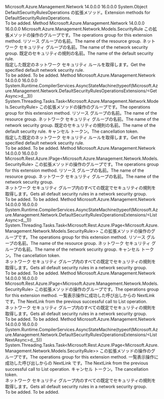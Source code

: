 <Type Name="DefaultSecurityRulesOperationsExtensions" FullName="Microsoft.Azure.Management.Network.DefaultSecurityRulesOperationsExtensions">
  <TypeSignature Language="C#" Value="public static class DefaultSecurityRulesOperationsExtensions" />
  <TypeSignature Language="ILAsm" Value=".class public auto ansi abstract sealed beforefieldinit DefaultSecurityRulesOperationsExtensions extends System.Object" />
  <TypeSignature Language="DocId" Value="T:Microsoft.Azure.Management.Network.DefaultSecurityRulesOperationsExtensions" />
  <TypeSignature Language="VB.NET" Value="Public Module DefaultSecurityRulesOperationsExtensions" />
  <TypeSignature Language="F#" Value="type DefaultSecurityRulesOperationsExtensions = class" />
  <AssemblyInfo>
    <AssemblyName>Microsoft.Azure.Management.Network</AssemblyName>
    <AssemblyVersion>14.0.0.0</AssemblyVersion>
    <AssemblyVersion>16.0.0.0</AssemblyVersion>
  </AssemblyInfo>
  <Base>
    <BaseTypeName>System.Object</BaseTypeName>
  </Base>
  <Interfaces />
  <Docs>
    <summary>
            <span data-ttu-id="4649c-101">DefaultSecurityRulesOperations の拡張メソッド。</span><span class="sxs-lookup"><span data-stu-id="4649c-101">Extension methods for DefaultSecurityRulesOperations.</span></span>
            </summary>
    <remarks>To be added.</remarks>
  </Docs>
  <Members>
    <Member MemberName="Get">
      <MemberSignature Language="C#" Value="public static Microsoft.Azure.Management.Network.Models.SecurityRule Get (this Microsoft.Azure.Management.Network.IDefaultSecurityRulesOperations operations, string resourceGroupName, string networkSecurityGroupName, string defaultSecurityRuleName);" />
      <MemberSignature Language="ILAsm" Value=".method public static hidebysig class Microsoft.Azure.Management.Network.Models.SecurityRule Get(class Microsoft.Azure.Management.Network.IDefaultSecurityRulesOperations operations, string resourceGroupName, string networkSecurityGroupName, string defaultSecurityRuleName) cil managed" />
      <MemberSignature Language="DocId" Value="M:Microsoft.Azure.Management.Network.DefaultSecurityRulesOperationsExtensions.Get(Microsoft.Azure.Management.Network.IDefaultSecurityRulesOperations,System.String,System.String,System.String)" />
      <MemberSignature Language="VB.NET" Value="&lt;Extension()&gt;&#xA;Public Function Get (operations As IDefaultSecurityRulesOperations, resourceGroupName As String, networkSecurityGroupName As String, defaultSecurityRuleName As String) As SecurityRule" />
      <MemberSignature Language="F#" Value="static member Get : Microsoft.Azure.Management.Network.IDefaultSecurityRulesOperations * string * string * string -&gt; Microsoft.Azure.Management.Network.Models.SecurityRule" Usage="Microsoft.Azure.Management.Network.DefaultSecurityRulesOperationsExtensions.Get (operations, resourceGroupName, networkSecurityGroupName, defaultSecurityRuleName)" />
      <MemberType>Method</MemberType>
      <AssemblyInfo>
        <AssemblyName>Microsoft.Azure.Management.Network</AssemblyName>
        <AssemblyVersion>14.0.0.0</AssemblyVersion>
        <AssemblyVersion>16.0.0.0</AssemblyVersion>
      </AssemblyInfo>
      <ReturnValue>
        <ReturnType>Microsoft.Azure.Management.Network.Models.SecurityRule</ReturnType>
      </ReturnValue>
      <Parameters>
        <Parameter Name="operations" Type="Microsoft.Azure.Management.Network.IDefaultSecurityRulesOperations" RefType="this" />
        <Parameter Name="resourceGroupName" Type="System.String" />
        <Parameter Name="networkSecurityGroupName" Type="System.String" />
        <Parameter Name="defaultSecurityRuleName" Type="System.String" />
      </Parameters>
      <Docs>
        <param name="operations">
            <span data-ttu-id="4649c-102">この拡張メソッドの操作のグループです。</span><span class="sxs-lookup"><span data-stu-id="4649c-102">The operations group for this extension method.</span></span>
            </param>
        <param name="resourceGroupName">
            <span data-ttu-id="4649c-103">リソース グループの名前。</span><span class="sxs-lookup"><span data-stu-id="4649c-103">The name of the resource group.</span></span>
            </param>
        <param name="networkSecurityGroupName">
            <span data-ttu-id="4649c-104">ネットワーク セキュリティ グループの名前。</span><span class="sxs-lookup"><span data-stu-id="4649c-104">The name of the network security group.</span></span>
            </param>
        <param name="defaultSecurityRuleName">
            <span data-ttu-id="4649c-105">既定のセキュリティの規則の名前。</span><span class="sxs-lookup"><span data-stu-id="4649c-105">The name of the default security rule.</span></span>
            </param>
        <summary>
            <span data-ttu-id="4649c-106">指定した既定のネットワーク セキュリティ ルールを取得します。</span><span class="sxs-lookup"><span data-stu-id="4649c-106">Get the specified default network security rule.</span></span>
            </summary>
        <returns>To be added.</returns>
        <remarks>To be added.</remarks>
      </Docs>
    </Member>
    <Member MemberName="GetAsync">
      <MemberSignature Language="C#" Value="public static System.Threading.Tasks.Task&lt;Microsoft.Azure.Management.Network.Models.SecurityRule&gt; GetAsync (this Microsoft.Azure.Management.Network.IDefaultSecurityRulesOperations operations, string resourceGroupName, string networkSecurityGroupName, string defaultSecurityRuleName, System.Threading.CancellationToken cancellationToken = null);" />
      <MemberSignature Language="ILAsm" Value=".method public static hidebysig class System.Threading.Tasks.Task`1&lt;class Microsoft.Azure.Management.Network.Models.SecurityRule&gt; GetAsync(class Microsoft.Azure.Management.Network.IDefaultSecurityRulesOperations operations, string resourceGroupName, string networkSecurityGroupName, string defaultSecurityRuleName, valuetype System.Threading.CancellationToken cancellationToken) cil managed" />
      <MemberSignature Language="DocId" Value="M:Microsoft.Azure.Management.Network.DefaultSecurityRulesOperationsExtensions.GetAsync(Microsoft.Azure.Management.Network.IDefaultSecurityRulesOperations,System.String,System.String,System.String,System.Threading.CancellationToken)" />
      <MemberSignature Language="F#" Value="static member GetAsync : Microsoft.Azure.Management.Network.IDefaultSecurityRulesOperations * string * string * string * System.Threading.CancellationToken -&gt; System.Threading.Tasks.Task&lt;Microsoft.Azure.Management.Network.Models.SecurityRule&gt;" Usage="Microsoft.Azure.Management.Network.DefaultSecurityRulesOperationsExtensions.GetAsync (operations, resourceGroupName, networkSecurityGroupName, defaultSecurityRuleName, cancellationToken)" />
      <MemberType>Method</MemberType>
      <AssemblyInfo>
        <AssemblyName>Microsoft.Azure.Management.Network</AssemblyName>
        <AssemblyVersion>14.0.0.0</AssemblyVersion>
        <AssemblyVersion>16.0.0.0</AssemblyVersion>
      </AssemblyInfo>
      <Attributes>
        <Attribute>
          <AttributeName>System.Runtime.CompilerServices.AsyncStateMachine(typeof(Microsoft.Azure.Management.Network.DefaultSecurityRulesOperationsExtensions/&lt;GetAsync&gt;d__3))</AttributeName>
        </Attribute>
      </Attributes>
      <ReturnValue>
        <ReturnType>System.Threading.Tasks.Task&lt;Microsoft.Azure.Management.Network.Models.SecurityRule&gt;</ReturnType>
      </ReturnValue>
      <Parameters>
        <Parameter Name="operations" Type="Microsoft.Azure.Management.Network.IDefaultSecurityRulesOperations" RefType="this" />
        <Parameter Name="resourceGroupName" Type="System.String" />
        <Parameter Name="networkSecurityGroupName" Type="System.String" />
        <Parameter Name="defaultSecurityRuleName" Type="System.String" />
        <Parameter Name="cancellationToken" Type="System.Threading.CancellationToken" />
      </Parameters>
      <Docs>
        <param name="operations">
            <span data-ttu-id="4649c-107">この拡張メソッドの操作のグループです。</span><span class="sxs-lookup"><span data-stu-id="4649c-107">The operations group for this extension method.</span></span>
            </param>
        <param name="resourceGroupName">
            <span data-ttu-id="4649c-108">リソース グループの名前。</span><span class="sxs-lookup"><span data-stu-id="4649c-108">The name of the resource group.</span></span>
            </param>
        <param name="networkSecurityGroupName">
            <span data-ttu-id="4649c-109">ネットワーク セキュリティ グループの名前。</span><span class="sxs-lookup"><span data-stu-id="4649c-109">The name of the network security group.</span></span>
            </param>
        <param name="defaultSecurityRuleName">
            <span data-ttu-id="4649c-110">既定のセキュリティの規則の名前。</span><span class="sxs-lookup"><span data-stu-id="4649c-110">The name of the default security rule.</span></span>
            </param>
        <param name="cancellationToken">
            <span data-ttu-id="4649c-111">キャンセル トークン。</span><span class="sxs-lookup"><span data-stu-id="4649c-111">The cancellation token.</span></span>
            </param>
        <summary>
            <span data-ttu-id="4649c-112">指定した既定のネットワーク セキュリティ ルールを取得します。</span><span class="sxs-lookup"><span data-stu-id="4649c-112">Get the specified default network security rule.</span></span>
            </summary>
        <returns>To be added.</returns>
        <remarks>To be added.</remarks>
      </Docs>
    </Member>
    <Member MemberName="List">
      <MemberSignature Language="C#" Value="public static Microsoft.Rest.Azure.IPage&lt;Microsoft.Azure.Management.Network.Models.SecurityRule&gt; List (this Microsoft.Azure.Management.Network.IDefaultSecurityRulesOperations operations, string resourceGroupName, string networkSecurityGroupName);" />
      <MemberSignature Language="ILAsm" Value=".method public static hidebysig class Microsoft.Rest.Azure.IPage`1&lt;class Microsoft.Azure.Management.Network.Models.SecurityRule&gt; List(class Microsoft.Azure.Management.Network.IDefaultSecurityRulesOperations operations, string resourceGroupName, string networkSecurityGroupName) cil managed" />
      <MemberSignature Language="DocId" Value="M:Microsoft.Azure.Management.Network.DefaultSecurityRulesOperationsExtensions.List(Microsoft.Azure.Management.Network.IDefaultSecurityRulesOperations,System.String,System.String)" />
      <MemberSignature Language="VB.NET" Value="&lt;Extension()&gt;&#xA;Public Function List (operations As IDefaultSecurityRulesOperations, resourceGroupName As String, networkSecurityGroupName As String) As IPage(Of SecurityRule)" />
      <MemberSignature Language="F#" Value="static member List : Microsoft.Azure.Management.Network.IDefaultSecurityRulesOperations * string * string -&gt; Microsoft.Rest.Azure.IPage&lt;Microsoft.Azure.Management.Network.Models.SecurityRule&gt;" Usage="Microsoft.Azure.Management.Network.DefaultSecurityRulesOperationsExtensions.List (operations, resourceGroupName, networkSecurityGroupName)" />
      <MemberType>Method</MemberType>
      <AssemblyInfo>
        <AssemblyName>Microsoft.Azure.Management.Network</AssemblyName>
        <AssemblyVersion>14.0.0.0</AssemblyVersion>
        <AssemblyVersion>16.0.0.0</AssemblyVersion>
      </AssemblyInfo>
      <ReturnValue>
        <ReturnType>Microsoft.Rest.Azure.IPage&lt;Microsoft.Azure.Management.Network.Models.SecurityRule&gt;</ReturnType>
      </ReturnValue>
      <Parameters>
        <Parameter Name="operations" Type="Microsoft.Azure.Management.Network.IDefaultSecurityRulesOperations" RefType="this" />
        <Parameter Name="resourceGroupName" Type="System.String" />
        <Parameter Name="networkSecurityGroupName" Type="System.String" />
      </Parameters>
      <Docs>
        <param name="operations">
            <span data-ttu-id="4649c-113">この拡張メソッドの操作のグループです。</span><span class="sxs-lookup"><span data-stu-id="4649c-113">The operations group for this extension method.</span></span>
            </param>
        <param name="resourceGroupName">
            <span data-ttu-id="4649c-114">リソース グループの名前。</span><span class="sxs-lookup"><span data-stu-id="4649c-114">The name of the resource group.</span></span>
            </param>
        <param name="networkSecurityGroupName">
            <span data-ttu-id="4649c-115">ネットワーク セキュリティ グループの名前。</span><span class="sxs-lookup"><span data-stu-id="4649c-115">The name of the network security group.</span></span>
            </param>
        <summary>
            <span data-ttu-id="4649c-116">ネットワーク セキュリティ グループ内のすべての既定でセキュリティの規則を取得します。</span><span class="sxs-lookup"><span data-stu-id="4649c-116">Gets all default security rules in a network security group.</span></span>
            </summary>
        <returns>To be added.</returns>
        <remarks>To be added.</remarks>
      </Docs>
    </Member>
    <Member MemberName="ListAsync">
      <MemberSignature Language="C#" Value="public static System.Threading.Tasks.Task&lt;Microsoft.Rest.Azure.IPage&lt;Microsoft.Azure.Management.Network.Models.SecurityRule&gt;&gt; ListAsync (this Microsoft.Azure.Management.Network.IDefaultSecurityRulesOperations operations, string resourceGroupName, string networkSecurityGroupName, System.Threading.CancellationToken cancellationToken = null);" />
      <MemberSignature Language="ILAsm" Value=".method public static hidebysig class System.Threading.Tasks.Task`1&lt;class Microsoft.Rest.Azure.IPage`1&lt;class Microsoft.Azure.Management.Network.Models.SecurityRule&gt;&gt; ListAsync(class Microsoft.Azure.Management.Network.IDefaultSecurityRulesOperations operations, string resourceGroupName, string networkSecurityGroupName, valuetype System.Threading.CancellationToken cancellationToken) cil managed" />
      <MemberSignature Language="DocId" Value="M:Microsoft.Azure.Management.Network.DefaultSecurityRulesOperationsExtensions.ListAsync(Microsoft.Azure.Management.Network.IDefaultSecurityRulesOperations,System.String,System.String,System.Threading.CancellationToken)" />
      <MemberSignature Language="F#" Value="static member ListAsync : Microsoft.Azure.Management.Network.IDefaultSecurityRulesOperations * string * string * System.Threading.CancellationToken -&gt; System.Threading.Tasks.Task&lt;Microsoft.Rest.Azure.IPage&lt;Microsoft.Azure.Management.Network.Models.SecurityRule&gt;&gt;" Usage="Microsoft.Azure.Management.Network.DefaultSecurityRulesOperationsExtensions.ListAsync (operations, resourceGroupName, networkSecurityGroupName, cancellationToken)" />
      <MemberType>Method</MemberType>
      <AssemblyInfo>
        <AssemblyName>Microsoft.Azure.Management.Network</AssemblyName>
        <AssemblyVersion>14.0.0.0</AssemblyVersion>
        <AssemblyVersion>16.0.0.0</AssemblyVersion>
      </AssemblyInfo>
      <Attributes>
        <Attribute>
          <AttributeName>System.Runtime.CompilerServices.AsyncStateMachine(typeof(Microsoft.Azure.Management.Network.DefaultSecurityRulesOperationsExtensions/&lt;ListAsync&gt;d__1))</AttributeName>
        </Attribute>
      </Attributes>
      <ReturnValue>
        <ReturnType>System.Threading.Tasks.Task&lt;Microsoft.Rest.Azure.IPage&lt;Microsoft.Azure.Management.Network.Models.SecurityRule&gt;&gt;</ReturnType>
      </ReturnValue>
      <Parameters>
        <Parameter Name="operations" Type="Microsoft.Azure.Management.Network.IDefaultSecurityRulesOperations" RefType="this" />
        <Parameter Name="resourceGroupName" Type="System.String" />
        <Parameter Name="networkSecurityGroupName" Type="System.String" />
        <Parameter Name="cancellationToken" Type="System.Threading.CancellationToken" />
      </Parameters>
      <Docs>
        <param name="operations">
            <span data-ttu-id="4649c-117">この拡張メソッドの操作のグループです。</span><span class="sxs-lookup"><span data-stu-id="4649c-117">The operations group for this extension method.</span></span>
            </param>
        <param name="resourceGroupName">
            <span data-ttu-id="4649c-118">リソース グループの名前。</span><span class="sxs-lookup"><span data-stu-id="4649c-118">The name of the resource group.</span></span>
            </param>
        <param name="networkSecurityGroupName">
            <span data-ttu-id="4649c-119">ネットワーク セキュリティ グループの名前。</span><span class="sxs-lookup"><span data-stu-id="4649c-119">The name of the network security group.</span></span>
            </param>
        <param name="cancellationToken">
            <span data-ttu-id="4649c-120">キャンセル トークン。</span><span class="sxs-lookup"><span data-stu-id="4649c-120">The cancellation token.</span></span>
            </param>
        <summary>
            <span data-ttu-id="4649c-121">ネットワーク セキュリティ グループ内のすべての既定でセキュリティの規則を取得します。</span><span class="sxs-lookup"><span data-stu-id="4649c-121">Gets all default security rules in a network security group.</span></span>
            </summary>
        <returns>To be added.</returns>
        <remarks>To be added.</remarks>
      </Docs>
    </Member>
    <Member MemberName="ListNext">
      <MemberSignature Language="C#" Value="public static Microsoft.Rest.Azure.IPage&lt;Microsoft.Azure.Management.Network.Models.SecurityRule&gt; ListNext (this Microsoft.Azure.Management.Network.IDefaultSecurityRulesOperations operations, string nextPageLink);" />
      <MemberSignature Language="ILAsm" Value=".method public static hidebysig class Microsoft.Rest.Azure.IPage`1&lt;class Microsoft.Azure.Management.Network.Models.SecurityRule&gt; ListNext(class Microsoft.Azure.Management.Network.IDefaultSecurityRulesOperations operations, string nextPageLink) cil managed" />
      <MemberSignature Language="DocId" Value="M:Microsoft.Azure.Management.Network.DefaultSecurityRulesOperationsExtensions.ListNext(Microsoft.Azure.Management.Network.IDefaultSecurityRulesOperations,System.String)" />
      <MemberSignature Language="VB.NET" Value="&lt;Extension()&gt;&#xA;Public Function ListNext (operations As IDefaultSecurityRulesOperations, nextPageLink As String) As IPage(Of SecurityRule)" />
      <MemberSignature Language="F#" Value="static member ListNext : Microsoft.Azure.Management.Network.IDefaultSecurityRulesOperations * string -&gt; Microsoft.Rest.Azure.IPage&lt;Microsoft.Azure.Management.Network.Models.SecurityRule&gt;" Usage="Microsoft.Azure.Management.Network.DefaultSecurityRulesOperationsExtensions.ListNext (operations, nextPageLink)" />
      <MemberType>Method</MemberType>
      <AssemblyInfo>
        <AssemblyName>Microsoft.Azure.Management.Network</AssemblyName>
        <AssemblyVersion>14.0.0.0</AssemblyVersion>
        <AssemblyVersion>16.0.0.0</AssemblyVersion>
      </AssemblyInfo>
      <ReturnValue>
        <ReturnType>Microsoft.Rest.Azure.IPage&lt;Microsoft.Azure.Management.Network.Models.SecurityRule&gt;</ReturnType>
      </ReturnValue>
      <Parameters>
        <Parameter Name="operations" Type="Microsoft.Azure.Management.Network.IDefaultSecurityRulesOperations" RefType="this" />
        <Parameter Name="nextPageLink" Type="System.String" />
      </Parameters>
      <Docs>
        <param name="operations">
            <span data-ttu-id="4649c-122">この拡張メソッドの操作のグループです。</span><span class="sxs-lookup"><span data-stu-id="4649c-122">The operations group for this extension method.</span></span>
            </param>
        <param name="nextPageLink">
            <span data-ttu-id="4649c-123">一覧表示操作に成功した呼び出しからの NextLink です。</span><span class="sxs-lookup"><span data-stu-id="4649c-123">The NextLink from the previous successful call to List operation.</span></span>
            </param>
        <summary>
            <span data-ttu-id="4649c-124">ネットワーク セキュリティ グループ内のすべての既定でセキュリティの規則を取得します。</span><span class="sxs-lookup"><span data-stu-id="4649c-124">Gets all default security rules in a network security group.</span></span>
            </summary>
        <returns>To be added.</returns>
        <remarks>To be added.</remarks>
      </Docs>
    </Member>
    <Member MemberName="ListNextAsync">
      <MemberSignature Language="C#" Value="public static System.Threading.Tasks.Task&lt;Microsoft.Rest.Azure.IPage&lt;Microsoft.Azure.Management.Network.Models.SecurityRule&gt;&gt; ListNextAsync (this Microsoft.Azure.Management.Network.IDefaultSecurityRulesOperations operations, string nextPageLink, System.Threading.CancellationToken cancellationToken = null);" />
      <MemberSignature Language="ILAsm" Value=".method public static hidebysig class System.Threading.Tasks.Task`1&lt;class Microsoft.Rest.Azure.IPage`1&lt;class Microsoft.Azure.Management.Network.Models.SecurityRule&gt;&gt; ListNextAsync(class Microsoft.Azure.Management.Network.IDefaultSecurityRulesOperations operations, string nextPageLink, valuetype System.Threading.CancellationToken cancellationToken) cil managed" />
      <MemberSignature Language="DocId" Value="M:Microsoft.Azure.Management.Network.DefaultSecurityRulesOperationsExtensions.ListNextAsync(Microsoft.Azure.Management.Network.IDefaultSecurityRulesOperations,System.String,System.Threading.CancellationToken)" />
      <MemberSignature Language="F#" Value="static member ListNextAsync : Microsoft.Azure.Management.Network.IDefaultSecurityRulesOperations * string * System.Threading.CancellationToken -&gt; System.Threading.Tasks.Task&lt;Microsoft.Rest.Azure.IPage&lt;Microsoft.Azure.Management.Network.Models.SecurityRule&gt;&gt;" Usage="Microsoft.Azure.Management.Network.DefaultSecurityRulesOperationsExtensions.ListNextAsync (operations, nextPageLink, cancellationToken)" />
      <MemberType>Method</MemberType>
      <AssemblyInfo>
        <AssemblyName>Microsoft.Azure.Management.Network</AssemblyName>
        <AssemblyVersion>14.0.0.0</AssemblyVersion>
        <AssemblyVersion>16.0.0.0</AssemblyVersion>
      </AssemblyInfo>
      <Attributes>
        <Attribute>
          <AttributeName>System.Runtime.CompilerServices.AsyncStateMachine(typeof(Microsoft.Azure.Management.Network.DefaultSecurityRulesOperationsExtensions/&lt;ListNextAsync&gt;d__5))</AttributeName>
        </Attribute>
      </Attributes>
      <ReturnValue>
        <ReturnType>System.Threading.Tasks.Task&lt;Microsoft.Rest.Azure.IPage&lt;Microsoft.Azure.Management.Network.Models.SecurityRule&gt;&gt;</ReturnType>
      </ReturnValue>
      <Parameters>
        <Parameter Name="operations" Type="Microsoft.Azure.Management.Network.IDefaultSecurityRulesOperations" RefType="this" />
        <Parameter Name="nextPageLink" Type="System.String" />
        <Parameter Name="cancellationToken" Type="System.Threading.CancellationToken" />
      </Parameters>
      <Docs>
        <param name="operations">
            <span data-ttu-id="4649c-125">この拡張メソッドの操作のグループです。</span><span class="sxs-lookup"><span data-stu-id="4649c-125">The operations group for this extension method.</span></span>
            </param>
        <param name="nextPageLink">
            <span data-ttu-id="4649c-126">一覧表示操作に成功した呼び出しからの NextLink です。</span><span class="sxs-lookup"><span data-stu-id="4649c-126">The NextLink from the previous successful call to List operation.</span></span>
            </param>
        <param name="cancellationToken">
            <span data-ttu-id="4649c-127">キャンセル トークン。</span><span class="sxs-lookup"><span data-stu-id="4649c-127">The cancellation token.</span></span>
            </param>
        <summary>
            <span data-ttu-id="4649c-128">ネットワーク セキュリティ グループ内のすべての既定でセキュリティの規則を取得します。</span><span class="sxs-lookup"><span data-stu-id="4649c-128">Gets all default security rules in a network security group.</span></span>
            </summary>
        <returns>To be added.</returns>
        <remarks>To be added.</remarks>
      </Docs>
    </Member>
  </Members>
</Type>
